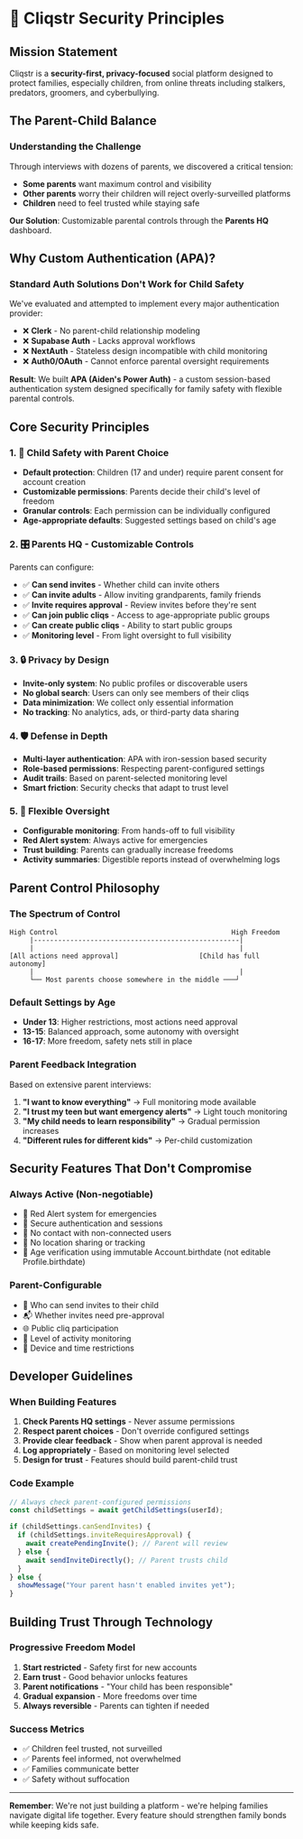 # 🔐 Cliqstr Security Principles

## Mission Statement

Cliqstr is a **security-first, privacy-focused** social platform designed to protect families, especially children, from online threats including stalkers, predators, groomers, and cyberbullying.

## The Parent-Child Balance

### Understanding the Challenge

Through interviews with dozens of parents, we discovered a critical tension:
- **Some parents** want maximum control and visibility
- **Other parents** worry their children will reject overly-surveilled platforms
- **Children** need to feel trusted while staying safe

**Our Solution**: Customizable parental controls through the **Parents HQ** dashboard.

## Why Custom Authentication (APA)?

### Standard Auth Solutions Don't Work for Child Safety

We've evaluated and attempted to implement every major authentication provider:
- ❌ **Clerk** - No parent-child relationship modeling
- ❌ **Supabase Auth** - Lacks approval workflows  
- ❌ **NextAuth** - Stateless design incompatible with child monitoring
- ❌ **Auth0/OAuth** - Cannot enforce parental oversight requirements

**Result**: We built **APA (Aiden's Power Auth)** - a custom session-based authentication system designed specifically for family safety with flexible parental controls.

## Core Security Principles

### 1. 🚸 Child Safety with Parent Choice
- **Default protection**: Children (17 and under) require parent consent for account creation
- **Customizable permissions**: Parents decide their child's level of freedom
- **Granular controls**: Each permission can be individually configured
- **Age-appropriate defaults**: Suggested settings based on child's age

### 2. 🎛️ Parents HQ - Customizable Controls

Parents can configure:
- ✅ **Can send invites** - Whether child can invite others
- ✅ **Can invite adults** - Allow inviting grandparents, family friends
- ✅ **Invite requires approval** - Review invites before they're sent
- ✅ **Can join public cliqs** - Access to age-appropriate public groups
- ✅ **Can create public cliqs** - Ability to start public groups
- ✅ **Monitoring level** - From light oversight to full visibility

### 3. 🔒 Privacy by Design
- **Invite-only system**: No public profiles or discoverable users
- **No global search**: Users can only see members of their cliqs
- **Data minimization**: We collect only essential information
- **No tracking**: No analytics, ads, or third-party data sharing

### 4. 🛡️ Defense in Depth
- **Multi-layer authentication**: APA with iron-session based security
- **Role-based permissions**: Respecting parent-configured settings
- **Audit trails**: Based on parent-selected monitoring level
- **Smart friction**: Security checks that adapt to trust level

### 5. 👀 Flexible Oversight
- **Configurable monitoring**: From hands-off to full visibility
- **Red Alert system**: Always active for emergencies
- **Trust building**: Parents can gradually increase freedoms
- **Activity summaries**: Digestible reports instead of overwhelming logs

## Parent Control Philosophy

### The Spectrum of Control

```
High Control                                           High Freedom
     |---------------------------------------------------|
     |                                                   |
[All actions need approval]                    [Child has full autonomy]
     |                                                   |
     └── Most parents choose somewhere in the middle ───┘
```

### Default Settings by Age
- **Under 13**: Higher restrictions, most actions need approval
- **13-15**: Balanced approach, some autonomy with oversight
- **16-17**: More freedom, safety nets still in place

### Parent Feedback Integration

Based on extensive parent interviews:
1. **"I want to know everything"** → Full monitoring mode available
2. **"I trust my teen but want emergency alerts"** → Light touch monitoring
3. **"My child needs to learn responsibility"** → Gradual permission increases
4. **"Different rules for different kids"** → Per-child customization

## Security Features That Don't Compromise

### Always Active (Non-negotiable)
- 🚨 Red Alert system for emergencies
- 🔐 Secure authentication and sessions
- 🚫 No contact with non-connected users
- 📍 No location sharing or tracking
- 🎂 Age verification using immutable Account.birthdate (not editable Profile.birthdate)

### Parent-Configurable
- 👥 Who can send invites to their child
- 📬 Whether invites need pre-approval
- 🌐 Public cliq participation
- 👀 Level of activity monitoring
- 📱 Device and time restrictions

## Developer Guidelines

### When Building Features
1. **Check Parents HQ settings** - Never assume permissions
2. **Respect parent choices** - Don't override configured settings
3. **Provide clear feedback** - Show when parent approval is needed
4. **Log appropriately** - Based on monitoring level selected
5. **Design for trust** - Features should build parent-child trust

### Code Example
```typescript
// Always check parent-configured permissions
const childSettings = await getChildSettings(userId);

if (childSettings.canSendInvites) {
  if (childSettings.inviteRequiresApproval) {
    await createPendingInvite(); // Parent will review
  } else {
    await sendInviteDirectly(); // Parent trusts child
  }
} else {
  showMessage("Your parent hasn't enabled invites yet");
}
```

## Building Trust Through Technology

### Progressive Freedom Model
1. **Start restricted** - Safety first for new accounts
2. **Earn trust** - Good behavior unlocks features
3. **Parent notifications** - "Your child has been responsible"
4. **Gradual expansion** - More freedoms over time
5. **Always reversible** - Parents can tighten if needed

### Success Metrics
- ✅ Children feel trusted, not surveilled
- ✅ Parents feel informed, not overwhelmed
- ✅ Families communicate better
- ✅ Safety without suffocation

---

**Remember**: We're not just building a platform - we're helping families navigate digital life together. Every feature should strengthen family bonds while keeping kids safe.